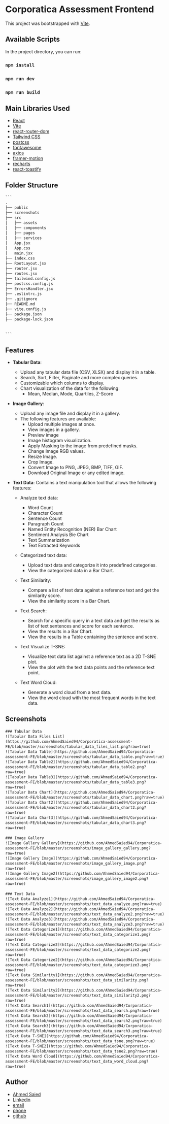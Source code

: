 # Corporatica Assessment Frontend

This project was bootstrapped with [Vite](https://vitejs.dev/).

## Available Scripts

In the project directory, you can run:

### `npm install`
### `npm run dev`
### `npm run build`

## Main Libraries Used

- [React](https://reactjs.org/)
- [Vite](https://vitejs.dev/)
- [react-router-dom](https://reactrouter.com/web/guides/quick-start)
- [Tailwind CSS](https://tailwindcss.com/)
- [postcss](https://postcss.org/)
- [fontawesome](https://fontawesome.com/)
- [axios](https://axios-http.com/)
- [framer-motion](https://www.framer.com/motion/)
- [recharts](https://recharts.org/en-US/)
- [react-toastify](https://fkhadra.github.io/react-toastify/introduction)

## Folder Structure
    
    ```
    .
    ├── public
    ├── screenshots
    ├── src
    │   ├── assets
    │   ├── components
    │   ├── pages
    │   ├── services
    │   App.jsx
    │   App.css
    │   main.jsx
    ├── index.css
    ├── RootLayout.jsx
    ├── router.jsx
    ├── routes.jsx
    ├── tailwind.config.js
    ├── postcss.config.js
    ├── ErrorsHandler.jsx
    ├── .eslintrc.js
    ├── .gitignore
    ├── README.md
    ├── vite.config.js
    ├── package.json
    ├── package-lock.json


    ```
## Features

- **Tabular Data**:
    - Upload any tabular data file (CSV, XLSX) and display it in a table.
    - Search, Sort, Filter, Paginate and more complex queries.
    - Customizable which columns to display.
    - Chart visualization of the data for the following:
        - Mean, Median, Mode, Quartiles, Z-Score
    
- **Image Gallery**:
    - Upload any image file and display it in a gallery.
    - The following features are available:
        - Upload multiple images at once.
        - View images in a gallery.
        - Preview image 
        - Image histogram visualization.
        - Apply Masking to the image from predefined masks.
        - Change Image RGB values.
        - Resize Image.
        - Crop Image.
        - Convert Image to PNG, JPEG, BMP, TIFF, GIF.
        - Download Original Image or any edited image.

- **Text Data**:
    Contains a text manipulation tool that allows the following features:
    - Analyze text data:
        - Word Count
        - Character Count
        - Sentence Count
        - Paragraph Count
        - Named Entity Recognition (NER) Bar Chart
        - Sentiment Analysis Bie Chart
        - Text Summarization
        - Text Extracted Keywords
    - Categorized text data:
        - Upload text data and categorize it into predefined categories.
        - View the categorized data in a Bar Chart.
    - Text Similarity:
        - Compare a list of text data against a reference text and get the similarity score.
        - View the similarity score in a Bar Chart.
    - Text Search:
        - Search for a specific query in a text data and get the results as list of text sentences and score for each sentence.
        - View the results in a Bar Chart.
        - View the results in a Table containing the sentence and score.
    - Text Visualize T-SNE:
        - Visualize text data list against a reference text as a 2D T-SNE plot.
        - View the plot with the text data points and the reference text point.
    
    - Text Word Cloud:
        - Generate a word cloud from a text data.
        - View the word cloud with the most frequent words in the text data.


## Screenshots

    ### Tabular Data
    ![Tabular Data Files List](https://github.com/AhmedSaied94/Corporatica-assessment-FE/blob/master/screenshots/tabular_data_files_list.png?raw=true)
    ![Tabular Data Table](https://github.com/AhmedSaied94/Corporatica-assessment-FE/blob/master/screenshots/tabular_data_table.png?raw=true)
    ![Tabular Data Table2](https://github.com/AhmedSaied94/Corporatica-assessment-FE/blob/master/screenshots/tabular_data_table2.png?raw=true)
    ![Tabular Data Table3](https://github.com/AhmedSaied94/Corporatica-assessment-FE/blob/master/screenshots/tabular_data_table3.png?raw=true)
    ![Tabular Data Chart](https://github.com/AhmedSaied94/Corporatica-assessment-FE/blob/master/screenshots/tabular_data_chart.png?raw=true)
    ![Tabular Data Chart2](https://github.com/AhmedSaied94/Corporatica-assessment-FE/blob/master/screenshots/tabular_data_chart2.png?raw=true)
    ![Tabular Data Chart3](https://github.com/AhmedSaied94/Corporatica-assessment-FE/blob/master/screenshots/tabular_data_chart3.png?raw=true)

    ### Image Gallery
    ![Image Gallery Gallery](https://github.com/AhmedSaied94/Corporatica-assessment-FE/blob/master/screenshots/image_gallery_gallery.png?raw=true)
    ![Image Gallery Image](https://github.com/AhmedSaied94/Corporatica-assessment-FE/blob/master/screenshots/image_gallery_image.png?raw=true)
    ![Image Gallery Image2](https://github.com/AhmedSaied94/Corporatica-assessment-FE/blob/master/screenshots/image_gallery_image2.png?raw=true)

    ### Text Data
    ![Text Data Analyze1](https://github.com/AhmedSaied94/Corporatica-assessment-FE/blob/master/screenshots/text_data_analyze.png?raw=true)
    ![Text Data Analyze2](https://github.com/AhmedSaied94/Corporatica-assessment-FE/blob/master/screenshots/text_data_analyze2.png?raw=true)
    ![Text Data Analyze3](https://github.com/AhmedSaied94/Corporatica-assessment-FE/blob/master/screenshots/text_data_analyze3.png?raw=true)
    ![Text Data Categorize1](https://github.com/AhmedSaied94/Corporatica-assessment-FE/blob/master/screenshots/text_data_categorize1.png?raw=true)
    ![Text Data Categorize2](https://github.com/AhmedSaied94/Corporatica-assessment-FE/blob/master/screenshots/text_data_categorize2.png?raw=true)
    ![Text Data Categorize2](https://github.com/AhmedSaied94/Corporatica-assessment-FE/blob/master/screenshots/text_data_categorize3.png?raw=true)
    ![Text Data Similarity1](https://github.com/AhmedSaied94/Corporatica-assessment-FE/blob/master/screenshots/text_data_similarity.png?raw=true)
    ![Text Data Similarity2](https://github.com/AhmedSaied94/Corporatica-assessment-FE/blob/master/screenshots/text_data_similarity2.png?raw=true)
    ![Text Data Search1](https://github.com/AhmedSaied94/Corporatica-assessment-FE/blob/master/screenshots/text_data_search.png?raw=true)
    ![Text Data Search2](https://github.com/AhmedSaied94/Corporatica-assessment-FE/blob/master/screenshots/text_data_search2.png?raw=true)
    ![Text Data Search3](https://github.com/AhmedSaied94/Corporatica-assessment-FE/blob/master/screenshots/text_data_search3.png?raw=true)
    ![Text Data T-SNE](https://github.com/AhmedSaied94/Corporatica-assessment-FE/blob/master/screenshots/text_data_tsne.png?raw=true)
    ![Text Data T-SNE2](https://github.com/AhmedSaied94/Corporatica-assessment-FE/blob/master/screenshots/text_data_tsne2.png?raw=true)
    ![Text Data Word Cloud](https://github.com/AhmedSaied94/Corporatica-assessment-FE/blob/master/screenshots/text_data_word_cloud.png?raw=true)

## Author

- [Ahmed Saied](https://ahmedsaied.info/)
- [Linkedin](https://www.linkedin.com/in/ahmedsaied94/)
- [email](ahmed.saeed311294@gmail.com)
- [phone](https://wa.link/u55712)
- [github](https://github.com/AhmedSaied94)
